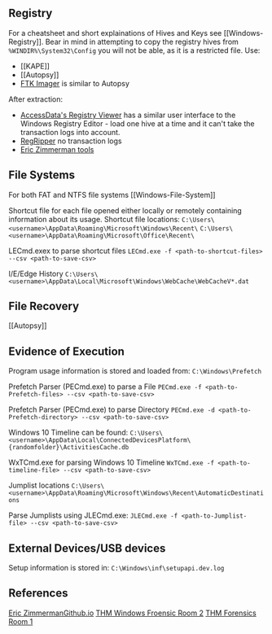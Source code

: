 
## Registry

For a cheatsheet and short explainations of Hives and Keys see [[Windows-Registry]]. Bear in mind in attempting to copy the registry hives from `%WINDIR%\System32\Config` you will not be able, as it is a restricted file. Use:
- [[KAPE]]
- [[Autopsy]]
- [FTK Imager](https://www.exterro.com/ftk-imager) is similar to Autopsy

After extraction:
- [AccessData's Registry Viewer](https://accessdata.com/product-download/registry-viewer-2-0-0) has a similar user interface to the Windows Registry Editor - load one hive at a time and it can't take the transaction logs into account.
- [RegRipper](https://github.com/keydet89/RegRipper3.0) no transaction logs
- [Eric Zimmerman tools](https://ericzimmerman.github.io/#!index.md)

## File Systems

For both FAT and NTFS file systems  [[Windows-File-System]]

Shortcut file for each file opened either locally or remotely containing information about its usage.
Shortcut file locations:
`C:\Users\<username>\AppData\Roaming\Microsoft\Windows\Recent\`
`C:\Users\<username>\AppData\Roaming\Microsoft\Office\Recent\`

LECmd.exex to parse shortcut files
`LECmd.exe -f <path-to-shortcut-files> --csv <path-to-save-csv>`

I/E/Edge History
`C:\Users\<username>\AppData\Local\Microsoft\Windows\WebCache\WebCacheV*.dat`


## File Recovery

[[Autopsy]]

## Evidence of Execution

Program usage information is stored and loaded from:
`C:\Windows\Prefetch`

Prefetch Parser (PECmd.exe) to parse a File
`PECmd.exe -f <path-to-Prefetch-files> --csv <path-to-save-csv>`

Prefetch Parser (PECmd.exe) to parse Directory
`PECmd.exe -d <path-to-Prefetch-directory> --csv <path-to-save-csv>`

Windows 10 Timeline can be found:
`C:\Users\<username>\AppData\Local\ConnectedDevicesPlatform\{randomfolder}\ActivitiesCache.db`

WxTCmd.exe for parsing Windows 10 Timeline
`WxTCmd.exe -f <path-to-timeline-file> --csv <path-to-save-csv>`

Jumplist locations
`C:\Users\<username>\AppData\Roaming\Microsoft\Windows\Recent\AutomaticDestinations`

Parse Jumplists using JLECmd.exe:
`JLECmd.exe -f <path-to-Jumplist-file> --csv <path-to-save-csv>`

## External Devices/USB devices

Setup information is stored in:
`C:\Windows\inf\setupapi.dev.log`


## References

[Eric ZimmermanGithub.io](https://ericzimmerman.github.io/#!index.md)
[THM Windows Froensic Room 2](https://tryhackme.com/room/windowsforensics2)
[THM Forensics Room 1](https://tryhackme.com/room/windowsforensics1)
